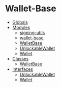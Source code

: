 # Wallet-Base

* [Globals](globals.md)
* [Modules](./)
  * [signing-utils](modules/_signing_utils_.md)
  * [wallet-base](modules/_wallet_base_.md)
  * [WalletBase]()
  * [UnlockableWallet]()
  * [Wallet]()
* [Classes](./)
  * [WalletBase]()
* [Interfaces](./)
  * [UnlockableWallet]()
  * [Wallet]()

